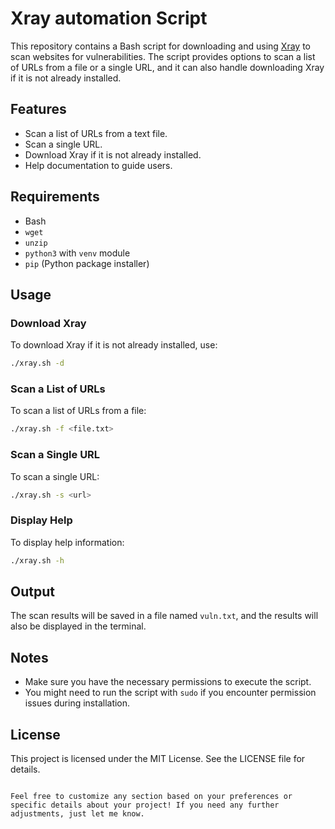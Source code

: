 
# Xray automation Script

This repository contains a Bash script for downloading and using [Xray](https://github.com/chaitin/xray) to scan websites for vulnerabilities. The script provides options to scan a list of URLs from a file or a single URL, and it can also handle downloading Xray if it is not already installed.

## Features

- Scan a list of URLs from a text file.
- Scan a single URL.
- Download Xray if it is not already installed.
- Help documentation to guide users.

## Requirements

- Bash
- `wget`
- `unzip`
- `python3` with `venv` module
- `pip` (Python package installer)

## Usage

### Download Xray

To download Xray if it is not already installed, use:

```bash
./xray.sh -d
```

### Scan a List of URLs

To scan a list of URLs from a file:

```bash
./xray.sh -f <file.txt>
```

### Scan a Single URL

To scan a single URL:

```bash
./xray.sh -s <url>
```

### Display Help

To display help information:

```bash
./xray.sh -h
```

## Output

The scan results will be saved in a file named `vuln.txt`, and the results will also be displayed in the terminal.

## Notes

- Make sure you have the necessary permissions to execute the script.
- You might need to run the script with `sudo` if you encounter permission issues during installation.

## License

This project is licensed under the MIT License. See the LICENSE file for details.

```

Feel free to customize any section based on your preferences or specific details about your project! If you need any further adjustments, just let me know.
